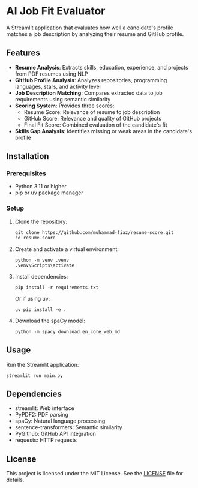 # AI Job Fit Evaluator

A Streamlit application that evaluates how well a candidate's profile matches a job description by analyzing their resume and GitHub profile.

## Features

- **Resume Analysis**: Extracts skills, education, experience, and projects from PDF resumes using NLP
- **GitHub Profile Analysis**: Analyzes repositories, programming languages, stars, and activity level
- **Job Description Matching**: Compares extracted data to job requirements using semantic similarity
- **Scoring System**: Provides three scores:
  - Resume Score: Relevance of resume to job description
  - GitHub Score: Relevance and quality of GitHub projects
  - Final Fit Score: Combined evaluation of the candidate's fit
- **Skills Gap Analysis**: Identifies missing or weak areas in the candidate's profile

## Installation

### Prerequisites

- Python 3.11 or higher
- pip or uv package manager

### Setup

1. Clone the repository:
   ```
   git clone https://github.com/muhammad-fiaz/resume-score.git
   cd resume-score
   ```

2. Create and activate a virtual environment:
   ```
   python -m venv .venv
   .venv\Scripts\activate
   ```

3. Install dependencies:
   ```
   pip install -r requirements.txt
   ```
   
   Or if using uv:
   ```
   uv pip install -e .
   ```

4. Download the spaCy model:
   ```
   python -m spacy download en_core_web_md
   ```

## Usage

Run the Streamlit application:
   ```
   streamlit run main.py
   ```


## Dependencies

- streamlit: Web interface
- PyPDF2: PDF parsing
- spaCy: Natural language processing
- sentence-transformers: Semantic similarity
- PyGithub: GitHub API integration
- requests: HTTP requests

## License
This project is licensed under the MIT License. See the [LICENSE](LICENSE) file for details.